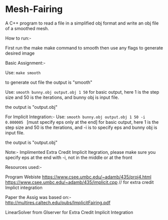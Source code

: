 # Mesh-Fairing
A C++ program to read a file in a simplified obj format and write an obj file of a smoothed mesh.

How to run:-

First run the make make command to smooth
then use any flags to generate desired image

Basic Assignment:-
 
Use:	```make smooth ```
	
to generate out file 
the output is "smooth"

Use:	```smooth bunny.obj output.obj 1 50```
 	for basic output, here 1 is the step size and 50 is the iterations, 
	and bunny obj is input file. 

 the output is "output.obj"

For Implicit Integration:-
Use:	```smooth bunny.obj output.obj 1 50 -i 0.000005 ```                  [must specify eps only at the end]
 	for basic output, here 1 is the step size and 50 is the iterations, and -i is to specify eps 
	and bunny obj is input file. 

 the output is "output.obj"
      

Note:-
Implimented Extra Credit Implicit Itegration, please make sure you specify eps at the end with -i, not in the middle or at the front
 
Resources used:-

Program Webiste 
https://www.csee.umbc.edu/~adamb/435/proj4.html
https://www.csee.umbc.edu/~adamb/435/implicit.cpp // for extra credit Implict integration

Paper the Assig was based on:-
http://multires.caltech.edu/pubs/ImplicitFairing.pdf

LinearSolver from Glserver for Extra Credit Implicit Integration
